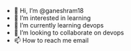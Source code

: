 - 👋 Hi, I’m @ganeshram18
- 👀 I’m interested in learning
- 🌱 I’m currently learning devops
- 💞️ I’m looking to collaborate on devops
- 📫 How to reach me email

<!---
ganeshram18/ganeshram18 is a ✨ special ✨ repository because its `README.md` (this file) appears on your GitHub profile.
You can click the Preview link to take a look at your changes.
--->

